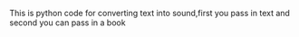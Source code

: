 This is python code for converting text into sound,first you pass in text and second you can pass in a book
